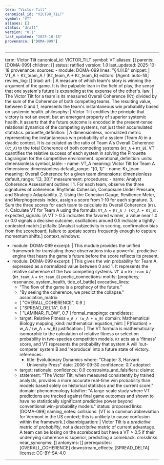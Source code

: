 ```yaml
---
term: "Victor Tilt"
canonical_id: "VICTOR_TILT"
symbol: "VT"
aliases: []
status: "draft"
version: "0.1"
last_updated: "2025-10-18"
provenance: ["DOMA-099"]
---
```


---
term: Victor Tilt
canonical_id: VICTOR_TILT
symbol: VT
aliases: []
parents: [DOMA-099]
children: []
status: ratified
version: 1.0
last_updated: 2025-10-18
provenance:
  sources:
    - module: DOMA-099
      lines: "§4.III.B"
      snippet: |
        VT_A = Kτ_team_A / (Kτ_team_A + Kτ_team_B)
  editors: [Agent: auto-fill]
  review_log: []
triad:
  art: |
    A measure of which team's story is winning the argument of the game. It is the palpable lean in the field of play, the sense that one system's future is expanding at the expense of the other's.
  law: |
    The Victor Tilt for a team is its measured Overall Coherence (Kτ) divided by the sum of the Coherence of both competing teams. The resulting value, between 0 and 1, represents the team's instantaneous win probability based on systemic health.
  philosophy: |
    Victor Tilt codifies the principle that victory is not an event, but an emergent property of superior systemic health. It asserts that the future outcome is encoded in the present-tense relational dynamics of the competing systems, not just their accumulated statistics.
pirouette_definition: |
  A dimensionless, normalized metric representing the instantaneous win probability of a system (Team A) in a dyadic contest. It is calculated as the ratio of Team A's Overall Coherence (`Kτ_A`) to the total Coherence of both competing systems (`Kτ_A` + `Kτ_B`). VT quantifies the relative success of each system in solving the Pirouette Lagrangian for the competitive environment.
operational_definition:
  units: dimensionless
  symbol_table:
    - name: VT_A
      meaning: Victor Tilt for Team A
      dimensions: dimensionless
      default_range: "[0, 1]"
    - name: Kτ_team
      meaning: Overall Coherence for a given team
      dimensions: dimensionless
      default_range: "[3, 30]"
  measurement:
    procedures:
      - name: Analyst Coherence Assessment
        outline: |
          1.  For each team, observe the three signatures of coherence: Rhythmic Cohesion, Composure Under Pressure, and Strategic Adaptability.
          2.  Using the Cohesion Gauge, Resilience Meter, and Morphogenesis Index, assign a score from 1-10 for each signature.
          3.  Sum the three scores for each team to calculate its Overall Coherence (`Kτ`).
          4.  Calculate VT for Team A using the formula: `VT_A = Kτ_A / (Kτ_A + Kτ_B)`.
        expected_signals: [A VT > 0.5 indicates the favored winner, a value near 1.0 or 0.0 signals a decisive outcome, oscillations around 0.5 indicate a tightly contested match.]
        pitfalls: [Analyst subjectivity in scoring, confirmation bias from the scoreboard, failure to update scores frequently enough to capture momentum shifts.]
context_windows:
  - module: DOMA-099
    excerpt: |
      This module provides the unified framework for translating those observations into a powerful, predictive engine that hears the game's future before the score reflects its present.
  - module: DOMA-099
    excerpt: |
      This gives the win probability for Team A, expressed as a normalized value between 0 and 1. It represents the relative coherence of the two competing systems. `VT_A` = `Kτ_team_A` / (`Kτ_team_A` + `Kτ_team_B`)
poetic_connections:
  motifs: [prophecy, resonance, system_health, tide_of_battle]
  evocative_lines:
    - "The flow of the game is a prophecy of the future."
    - "By seeing the coherence, we predict the collapse."
  association_matrix:
    - [ "OVERALL_COHERENCE", 0.9 ]
    - [ "SPREAD_DELTA", 0.8 ]
    - [ "LAMINAR_FLOW", 0.7 ]
formal_mappings:
  candidates:
    - target: Relative Fitness `w_A / (w_A + w_B)`
      domain: Mathematical Biology
      mapping_kind: mathematical
      equation_hint: |
        P(fixation) ∝ w_A / (w_A + w_B)
      justification: |
        The VT formula is mathematically isomorphic to the calculation of relative fitness or selection probability in two-species competition models. `Kτ` acts as a 'fitness' score, and VT represents the probability that system A will 'out-compete' system B and 'reproduce' into a future state of victory.
      references:
        - title: Evolutionary Dynamics
          where: "Chapter 3, Harvard University Press"
          date: 2006-09-30
      confidence: 0.7
  adopted:
    - target:
      rationale:
      confidence: 0.0
constraints_and_falsifiers:
  claims:
    - statement: "The Victor Tilt, when measured consistently by trained analysts, provides a more accurate real-time win probability than models based solely on historical statistics and the current score."
      domain: phenomenology
      falsifier: "A large-scale study where VT predictions are tracked against final game outcomes and shown to have no statistically significant predictive power beyond conventional win-probability models."
      status: proposed
      links: [DOMA-099]
naming_notes:
  collisions: [VT is a common abbreviation for Vermont in the US context; this is unlikely to cause confusion within the framework.]
  disambiguation: |
    Victor Tilt is a *predictive* metric of *probability*, not a *descriptive* metric of current advantage. A team can be losing on the scoreboard but have a VT > 0.5 if their underlying coherence is superior, predicting a comeback.
crosslinks:
  near_synonyms: []
  antonyms: []
  prerequisites: [OVERALL_COHERENCE]
  downstream_effects: [SPREAD_DELTA]
license: CC-BY-SA-4.0
---